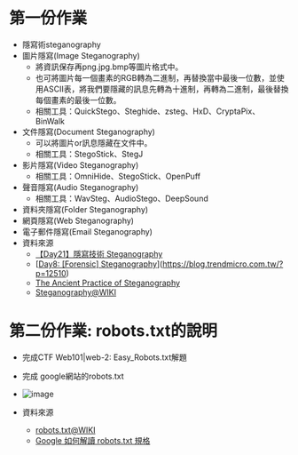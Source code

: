 # 第一份作業
- 隱寫術steganography
 - 圖片隱寫(Image Steganography)
   - 將資訊保存再png.jpg.bmp等圖片格式中。
   - 也可將圖片每一個畫素的RGB轉為二進制，再替換當中最後一位數，並使用ASCII表，將我們要隱藏的訊息先轉為十進制，再轉為二進制，最後替換每個畫素的最後一位數。
   - 相關工具：QuickStego、Steghide、zsteg、HxD、CryptaPix、BinWalk
 - 文件隱寫(Document Steganography)
   - 可以將圖片or訊息隱藏在文件中。
   - 相關工具：StegoStick、StegJ
 - 影片隱寫(Video Steganography)
   - 相關工具：OmniHide、StegoStick、OpenPuff
 - 聲音隱寫(Audio Steganography)
   - 相關工具：WavSteg、AudioStego、DeepSound
 - 資料夾隱寫(Folder Steganography)
 - 網頁隱寫(Web Steganography)
 - 電子郵件隱寫(Email Steganography)
- 資料來源
  - [【Day21】隱寫技術 Steganography](https://ithelp.ithome.com.tw/articles/10278407)
  - [[Day8: [Forensic] Steganography](https://ithelp.ithome.com.tw/articles/10219759)](https://blog.trendmicro.com.tw/?p=12510)
  - [The Ancient Practice of Steganography](https://www.comptia.org/blog/what-is-steganography)
  - [Steganography@WIKI](https://en.wikipedia.org/wiki/Steganography)

# 第二份作業: robots.txt的說明
- 完成CTF  Web101|web-2: Easy_Robots.txt解題
- 完成 google網站的robots.txt
- ![image](https://user-images.githubusercontent.com/114581650/192776362-f11c09da-ac0e-483c-b45f-94ede07c4096.png)

- 資料來源
  - [robots.txt@WIKI](https://zh.wikipedia.org/zh-tw/Robots.txt) 
  - [Google 如何解讀 robots.txt 規格](https://developers.google.com/search/docs/advanced/robots/robots_txt?hl=zh-tw)
